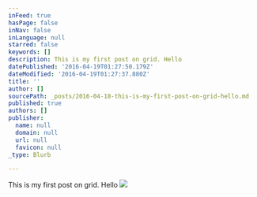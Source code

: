 ```yaml
---
inFeed: true
hasPage: false
inNav: false
inLanguage: null
starred: false
keywords: []
description: This is my first post on grid. Hello
datePublished: '2016-04-19T01:27:50.179Z'
dateModified: '2016-04-19T01:27:37.880Z'
title: ''
author: []
sourcePath: _posts/2016-04-18-this-is-my-first-post-on-grid-hello.md
published: true
authors: []
publisher:
  name: null
  domain: null
  url: null
  favicon: null
_type: Blurb

---
```

This is my first post on grid. Hello
![](https://the-grid-user-content.s3-us-west-2.amazonaws.com/aa9d2d13-7d73-4b3e-82d8-4e3b4854e659.jpg)
